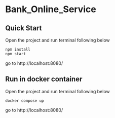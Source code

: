 # Bank_Online_Service

## Quick Start

Open the project and run terminal following below
```
npm install
npm start
```
go to 
http://localhost:8080/

## Run in docker container
Open the project and run terminal following below

```
docker compose up
```
go to 
http://localhost:8080/
